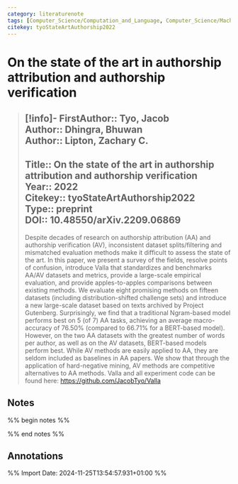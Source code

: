 ```yaml
---
category: literaturenote
tags: [Computer_Science/Computation_and_Language, Computer_Science/Machine_Learning, Computer_Science/Artificial_Intelligence]
citekey: tyoStateArtAuthorship2022
---
```

# On the state of the art in authorship attribution and authorship verification

> [!info]-
> **FirstAuthor**:: Tyo, Jacob  
> **Author**:: Dhingra, Bhuwan  
> **Author**:: Lipton, Zachary C.  
> ---    
> **Title**:: On the state of the art in authorship attribution and authorship verification  
> **Year**:: 2022   
> **Citekey**:: tyoStateArtAuthorship2022  
> **Type**:: preprint  
> **DOI**:: 10.48550/arXiv.2209.06869
> ---
> Despite decades of research on authorship attribution (AA) and authorship verification (AV), inconsistent dataset splits/filtering and mismatched evaluation methods make it difficult to assess the state of the art. In this paper, we present a survey of the fields, resolve points of confusion, introduce Valla that standardizes and benchmarks AA/AV datasets and metrics, provide a large-scale empirical evaluation, and provide apples-to-apples comparisons between existing methods. We evaluate eight promising methods on fifteen datasets (including distribution-shifted challenge sets) and introduce a new large-scale dataset based on texts archived by Project Gutenberg. Surprisingly, we find that a traditional Ngram-based model performs best on 5 (of 7) AA tasks, achieving an average macro-accuracy of $76.50\%$ (compared to $66.71\%$ for a BERT-based model). However, on the two AA datasets with the greatest number of words per author, as well as on the AV datasets, BERT-based models perform best. While AV methods are easily applied to AA, they are seldom included as baselines in AA papers. We show that through the application of hard-negative mining, AV methods are competitive alternatives to AA methods. Valla and all experiment code can be found here: https://github.com/JacobTyo/Valla

## Notes
%% begin notes %%

%% end notes %%

## Annotations



%% Import Date: 2024-11-25T13:54:57.931+01:00 %%
